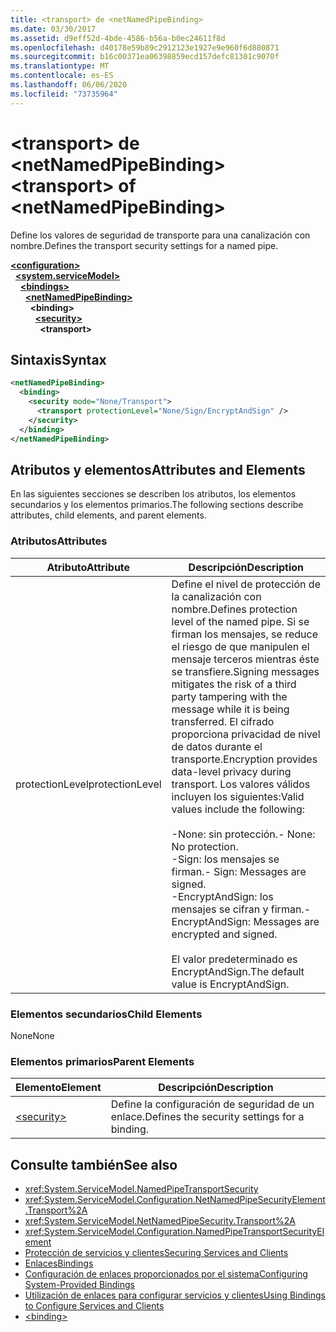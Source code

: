 ```yaml
---
title: <transport> de <netNamedPipeBinding>
ms.date: 03/30/2017
ms.assetid: d9eff52d-4bde-4586-b56a-b0ec24611f8d
ms.openlocfilehash: d40178e59b89c2912123e1927e9e960f6d880871
ms.sourcegitcommit: b16c00371ea06398859ecd157defc81301c9070f
ms.translationtype: MT
ms.contentlocale: es-ES
ms.lasthandoff: 06/06/2020
ms.locfileid: "73735964"
---
```

# <a name="transport-of-netnamedpipebinding"></a><span data-ttu-id="6aa86-102">\<transport> de \<netNamedPipeBinding></span><span class="sxs-lookup"><span data-stu-id="6aa86-102">\<transport> of \<netNamedPipeBinding></span></span>
<span data-ttu-id="6aa86-103">Define los valores de seguridad de transporte para una canalización con nombre.</span><span class="sxs-lookup"><span data-stu-id="6aa86-103">Defines the transport security settings for a named pipe.</span></span>  
  
[**\<configuration>**](../configuration-element.md)\
&nbsp;&nbsp;[**\<system.serviceModel>**](system-servicemodel.md)\
&nbsp;&nbsp;&nbsp;&nbsp;[**\<bindings>**](bindings.md)\
&nbsp;&nbsp;&nbsp;&nbsp;&nbsp;&nbsp;[**\<netNamedPipeBinding>**](netnamedpipebinding.md)\
&nbsp;&nbsp;&nbsp;&nbsp;&nbsp;&nbsp;&nbsp;&nbsp;**\<binding>**\
&nbsp;&nbsp;&nbsp;&nbsp;&nbsp;&nbsp;&nbsp;&nbsp;&nbsp;&nbsp;[**\<security>**](security-of-netnamedpipebinding.md)\
&nbsp;&nbsp;&nbsp;&nbsp;&nbsp;&nbsp;&nbsp;&nbsp;&nbsp;&nbsp;&nbsp;&nbsp;**\<transport>**  
  
## <a name="syntax"></a><span data-ttu-id="6aa86-104">Sintaxis</span><span class="sxs-lookup"><span data-stu-id="6aa86-104">Syntax</span></span>  
  
```xml  
<netNamedPipeBinding>
  <binding>
    <security mode="None/Transport">
      <transport protectionLevel="None/Sign/EncryptAndSign" />
    </security>
  </binding>
</netNamedPipeBinding>
```  
  
## <a name="attributes-and-elements"></a><span data-ttu-id="6aa86-105">Atributos y elementos</span><span class="sxs-lookup"><span data-stu-id="6aa86-105">Attributes and Elements</span></span>  
 <span data-ttu-id="6aa86-106">En las siguientes secciones se describen los atributos, los elementos secundarios y los elementos primarios.</span><span class="sxs-lookup"><span data-stu-id="6aa86-106">The following sections describe attributes, child elements, and parent elements.</span></span>  
  
### <a name="attributes"></a><span data-ttu-id="6aa86-107">Atributos</span><span class="sxs-lookup"><span data-stu-id="6aa86-107">Attributes</span></span>  
  
|<span data-ttu-id="6aa86-108">Atributo</span><span class="sxs-lookup"><span data-stu-id="6aa86-108">Attribute</span></span>|<span data-ttu-id="6aa86-109">Descripción</span><span class="sxs-lookup"><span data-stu-id="6aa86-109">Description</span></span>|  
|---------------|-----------------|  
|<span data-ttu-id="6aa86-110">protectionLevel</span><span class="sxs-lookup"><span data-stu-id="6aa86-110">protectionLevel</span></span>|<span data-ttu-id="6aa86-111">Define el nivel de protección de la canalización con nombre.</span><span class="sxs-lookup"><span data-stu-id="6aa86-111">Defines protection level of the named pipe.</span></span> <span data-ttu-id="6aa86-112">Si se firman los mensajes, se reduce el riesgo de que manipulen el mensaje terceros mientras éste se transfiere.</span><span class="sxs-lookup"><span data-stu-id="6aa86-112">Signing messages mitigates the risk of a third party tampering with the message while it is being transferred.</span></span> <span data-ttu-id="6aa86-113">El cifrado proporciona privacidad de nivel de datos durante el transporte.</span><span class="sxs-lookup"><span data-stu-id="6aa86-113">Encryption provides data-level privacy during transport.</span></span> <span data-ttu-id="6aa86-114">Los valores válidos incluyen los siguientes:</span><span class="sxs-lookup"><span data-stu-id="6aa86-114">Valid values include the following:</span></span><br /><br /> <span data-ttu-id="6aa86-115">-None: sin protección.</span><span class="sxs-lookup"><span data-stu-id="6aa86-115">-   None: No protection.</span></span><br /><span data-ttu-id="6aa86-116">-Sign: los mensajes se firman.</span><span class="sxs-lookup"><span data-stu-id="6aa86-116">-   Sign: Messages are signed.</span></span><br /><span data-ttu-id="6aa86-117">-EncryptAndSign: los mensajes se cifran y firman.</span><span class="sxs-lookup"><span data-stu-id="6aa86-117">-   EncryptAndSign: Messages are encrypted and signed.</span></span><br /><br /> <span data-ttu-id="6aa86-118">El valor predeterminado es EncryptAndSign.</span><span class="sxs-lookup"><span data-stu-id="6aa86-118">The default value is EncryptAndSign.</span></span>|  
  
### <a name="child-elements"></a><span data-ttu-id="6aa86-119">Elementos secundarios</span><span class="sxs-lookup"><span data-stu-id="6aa86-119">Child Elements</span></span>  
 <span data-ttu-id="6aa86-120">None</span><span class="sxs-lookup"><span data-stu-id="6aa86-120">None</span></span>  
  
### <a name="parent-elements"></a><span data-ttu-id="6aa86-121">Elementos primarios</span><span class="sxs-lookup"><span data-stu-id="6aa86-121">Parent Elements</span></span>  
  
|<span data-ttu-id="6aa86-122">Elemento</span><span class="sxs-lookup"><span data-stu-id="6aa86-122">Element</span></span>|<span data-ttu-id="6aa86-123">Descripción</span><span class="sxs-lookup"><span data-stu-id="6aa86-123">Description</span></span>|  
|-------------|-----------------|  
|[\<security>](security-of-netnamedpipebinding.md)|<span data-ttu-id="6aa86-124">Define la configuración de seguridad de un enlace.</span><span class="sxs-lookup"><span data-stu-id="6aa86-124">Defines the security settings for a binding.</span></span>|  
  
## <a name="see-also"></a><span data-ttu-id="6aa86-125">Consulte también</span><span class="sxs-lookup"><span data-stu-id="6aa86-125">See also</span></span>

- <xref:System.ServiceModel.NamedPipeTransportSecurity>
- <xref:System.ServiceModel.Configuration.NetNamedPipeSecurityElement.Transport%2A>
- <xref:System.ServiceModel.NetNamedPipeSecurity.Transport%2A>
- <xref:System.ServiceModel.Configuration.NamedPipeTransportSecurityElement>
- [<span data-ttu-id="6aa86-126">Protección de servicios y clientes</span><span class="sxs-lookup"><span data-stu-id="6aa86-126">Securing Services and Clients</span></span>](../../../wcf/feature-details/securing-services-and-clients.md)
- [<span data-ttu-id="6aa86-127">Enlaces</span><span class="sxs-lookup"><span data-stu-id="6aa86-127">Bindings</span></span>](../../../wcf/bindings.md)
- [<span data-ttu-id="6aa86-128">Configuración de enlaces proporcionados por el sistema</span><span class="sxs-lookup"><span data-stu-id="6aa86-128">Configuring System-Provided Bindings</span></span>](../../../wcf/feature-details/configuring-system-provided-bindings.md)
- [<span data-ttu-id="6aa86-129">Utilización de enlaces para configurar servicios y clientes</span><span class="sxs-lookup"><span data-stu-id="6aa86-129">Using Bindings to Configure Services and Clients</span></span>](../../../wcf/using-bindings-to-configure-services-and-clients.md)
- [\<binding>](bindings.md)
